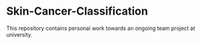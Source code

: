 # Skin-Cancer-Classification
This repository contains personal work towards an ongoing team project at university. 
